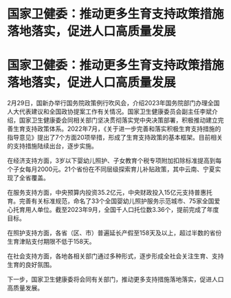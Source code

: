 # 国家卫健委：推动更多生育支持政策措施落地落实，促进人口高质量发展

# 国家卫健委：推动更多生育支持政策措施落地落实，促进人口高质量发展

2月29日，国新办举行国务院政策例行吹风会，介绍2023年国务院部门办理全国人大代表建议和全国政协提案工作有关情况。国家卫生健康委员会副主任李斌介绍，国家卫生健康委会同相关部门坚决贯彻落实党中央决策部署，积极推动建立完善生育支持政策体系。2022年7月，《关于进一步完善和落实积极生育支持措施的指导意见》提出了7个方面20项举措，形成了生育支持政策的基本框架。目前相关的支持措施陆续出台，逐步实施。

在经济支持方面，3岁以下婴幼儿照护、子女教育个税专项附加扣除标准提高到每个子女每月2000元。21个省份在不同层级探索育儿补贴政策，其中云南、宁夏实现了全省覆盖。

在服务支持方面，中央预算内投资35.2亿元，中央财政投入15亿元支持普惠托育。完善有关标准规范，命名了33个全国婴幼儿照护服务示范城市、75家全国爱心托育用人单位。截至2023年9月，全国千人口托位数3.36个，提前完成了年度目标。

在照护支持方面，各省（区、市）普遍延长产假至158天及以上，超过半数的省份生育津贴支付期限不低于158天。

在社会支持方面，各地各相关部门通过多种形式，逐步形成全社会关注生育、支持生育的良好氛围。

下一步，国家卫生健康委将会同有关部门，推动更多支持措施落地落实，促进人口高质量发展。

